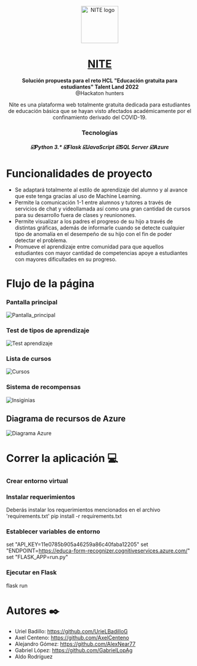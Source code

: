 <p align="center">
  <img alt="NITE logo" src="https://user-images.githubusercontent.com/34460585/180590005-4e77e9b9-fdfe-4768-9148-bcd704e407ac.png" width=100  >
</p>
<h1 align="center">
  <a href="#">
    NITE
  </a>
</h1>

<p align="center">
  <strong>Solución propuesta para el reto HCL "Educación gratuita para estudiantes" Talent Land 2022</strong><br>
  @Hackaton hunters
</p>

<p align="center">
  Nite es una plataforma web totalmente gratuita dedicada para estudiantes de educación básica que se hayan visto afectados académicamente por el confinamiento   derivado del COVID-19.
</p>  

<h3 align="center">
      <strong>Tecnologías</strong>
  
  <h5 align="center">
    ☑️Python 3.*
    ☑️Flask
    ☑️JavaScript
    ☑️SQL Server
    ☑️Azure 
  </h4>
</h3>
  
  
# Funcionalidades de proyecto
- Se adaptará totalmente al estilo de aprendizaje del alumno y al avance que este tenga gracias al uso de Machine Learning.
- Permite la comunicación 1-1 entre alumnos y tutores a través de servicios de chat y videollamada así como una gran cantidad de cursos para su desarrollo fuera de clases y reunionones.
- Permite visualizar a los padres el progreso de su hijo a través de distintas gráficas, además de informarle cuando se detecte cualquier tipo de anomalía en el desempeño de su hijo con el fin de poder detectar el problema.
- Promueve el aprendizaje entre comunidad para que aquellos estudiantes con mayor cantidad de competencias apoye a estudiantes con mayores dificultades en su progreso.

# Flujo de la página

### Pantalla principal
![Pantalla_principal](https://user-images.githubusercontent.com/34460585/180602422-e20ba612-eee4-4838-9e89-4bf542368074.jpeg)

### Test de tipos de aprendizaje
![Test aprendizaje](https://user-images.githubusercontent.com/34460585/180603505-311bcdf5-08b9-4d29-a532-7279acad07f1.jpeg)

### Lista de cursos
![Cursos](https://user-images.githubusercontent.com/34460585/180603516-592d8452-ecbe-45a3-b07c-ee558b1177ef.jpg)

### Sistema de recompensas
![Insiginias](https://user-images.githubusercontent.com/34460585/180603459-249b8684-0528-4146-87e7-7ff10e62d944.jpeg)


## Diagrama de recursos de Azure
![Diagrama Azure](https://user-images.githubusercontent.com/34460585/180604137-07d981e4-9108-4d66-8421-46cbe29918fc.jpeg)



# Correr la aplicación 💻

### Crear entorno virtual

### Instalar requerimientos

Deberás instalar los requerimientos mencionados en el archivo 'requirements.txt'
pip install -r requirements.txt

### Establecer variables de entorno
set "API_KEY=11e0785b905a46259a86c40faba12205"
set "ENDPOINT=https://educa-form-recognizer.cognitiveservices.azure.com/"
set "FLASK_APP=run.py"

### Ejecutar en Flask
flask run

# Autores ✒️
- Uriel Badillo: https://github.com/UrieLBadilloG
- Axel Centeno: https://github.com/AxelCenteno
- Alejandro Gómez: https://github.com/AlexNear77
- Gabriel López: https://github.com/GabrielLopAg 
- Aldo Rodríguez
